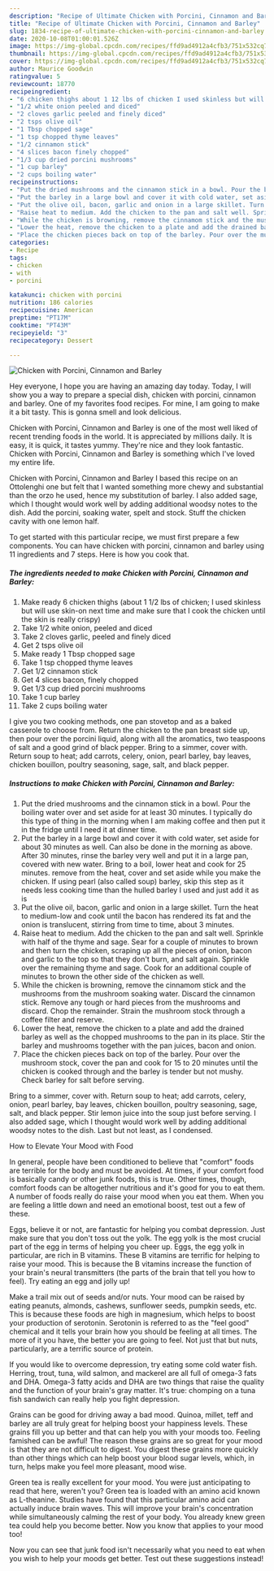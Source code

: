 ```yaml
---
description: "Recipe of Ultimate Chicken with Porcini, Cinnamon and Barley"
title: "Recipe of Ultimate Chicken with Porcini, Cinnamon and Barley"
slug: 1834-recipe-of-ultimate-chicken-with-porcini-cinnamon-and-barley
date: 2020-10-08T01:00:01.526Z
image: https://img-global.cpcdn.com/recipes/ffd9ad4912a4cfb3/751x532cq70/chicken-with-porcini-cinnamon-and-barley-recipe-main-photo.jpg
thumbnail: https://img-global.cpcdn.com/recipes/ffd9ad4912a4cfb3/751x532cq70/chicken-with-porcini-cinnamon-and-barley-recipe-main-photo.jpg
cover: https://img-global.cpcdn.com/recipes/ffd9ad4912a4cfb3/751x532cq70/chicken-with-porcini-cinnamon-and-barley-recipe-main-photo.jpg
author: Maurice Goodwin
ratingvalue: 5
reviewcount: 18770
recipeingredient:
- "6 chicken thighs about 1 12 lbs of chicken I used skinless but will use skinon next time and make sure that I cook the chicken until the skin is really crispy"
- "1/2 white onion peeled and diced"
- "2 cloves garlic peeled and finely diced"
- "2 tsps olive oil"
- "1 Tbsp chopped sage"
- "1 tsp chopped thyme leaves"
- "1/2 cinnamon stick"
- "4 slices bacon finely chopped"
- "1/3 cup dried porcini mushrooms"
- "1 cup barley"
- "2 cups boiling water"
recipeinstructions:
- "Put the dried mushrooms and the cinnamon stick in a bowl. Pour the boiling water over and set aside for at least 30 minutes. I typically do this type of thing in the morning when I am making coffee and then put it in the fridge until I need it at dinner time."
- "Put the barley in a large bowl and cover it with cold water, set aside for about 30 minutes as well. Can also be done in the morning as above. After 30 minutes, rinse the barley very well and put it in a large pan, covered with new water. Bring to a boil, lower heat and cook for 25 minutes. remove from the heat, cover and set aside while you make the chicken. If using pearl (also called soup) barley, skip this step as it needs less cooking time than the hulled barley I used and just add it as is"
- "Put the olive oil, bacon, garlic and onion in a large skillet. Turn the heat to medium-low and cook until the bacon has rendered its fat and the onion is translucent, stirring from time to time, about 3 minutes."
- "Raise heat to medium. Add the chicken to the pan and salt well. Sprinkle with half of the thyme and sage. Sear for a couple of minutes to brown and then turn the chicken, scraping up all the pieces of onion, bacon and garlic to the top so that they don&#39;t burn, and salt again. Sprinkle over the remaining thyme and sage. Cook for an additional couple of minutes to brown the other side of the chicken as well."
- "While the chicken is browning, remove the cinnamom stick and the mushrooms from the mushroom soaking water. Discard the cinnamon stick. Remove any tough or hard pieces from the mushrooms and discard. Chop the remainder. Strain the mushroom stock through a coffee filter and reserve."
- "Lower the heat, remove the chicken to a plate and add the drained barley as well as the chopped mushrooms to the pan in its place. Stir the barley and mushrooms together with the pan juices, bacon and onion."
- "Place the chicken pieces back on top of the barley. Pour over the mushroom stock, cover the pan and cook for 15 to 20 minutes until the chicken is cooked through and the barley is tender but not mushy. Check barley for salt before serving."
categories:
- Recipe
tags:
- chicken
- with
- porcini

katakunci: chicken with porcini 
nutrition: 186 calories
recipecuisine: American
preptime: "PT17M"
cooktime: "PT43M"
recipeyield: "3"
recipecategory: Dessert

---
```



![Chicken with Porcini, Cinnamon and Barley](https://img-global.cpcdn.com/recipes/ffd9ad4912a4cfb3/751x532cq70/chicken-with-porcini-cinnamon-and-barley-recipe-main-photo.jpg)

Hey everyone, I hope you are having an amazing day today. Today, I will show you a way to prepare a special dish, chicken with porcini, cinnamon and barley. One of my favorites food recipes. For mine, I am going to make it a bit tasty. This is gonna smell and look delicious.

Chicken with Porcini, Cinnamon and Barley is one of the most well liked of recent trending foods in the world. It is appreciated by millions daily. It is easy, it is quick, it tastes yummy. They're nice and they look fantastic. Chicken with Porcini, Cinnamon and Barley is something which I've loved my entire life.

Chicken with Porcini, Cinnamon and Barley I based this recipe on an Ottolenghi one but felt that I wanted something more chewy and substantial than the orzo he used, hence my substitution of barley. I also added sage, which I thought would work well by adding additional woodsy notes to the dish. Add the porcini, soaking water, spelt and stock. Stuff the chicken cavity with one lemon half.


To get started with this particular recipe, we must first prepare a few components. You can have chicken with porcini, cinnamon and barley using 11 ingredients and 7 steps. Here is how you cook that.

<!--inarticleads1-->

##### The ingredients needed to make Chicken with Porcini, Cinnamon and Barley:

1. Make ready 6 chicken thighs (about 1 1/2 lbs of chicken; I used skinless but will use skin-on next time and make sure that I cook the chicken until the skin is really crispy)
1. Take 1/2 white onion, peeled and diced
1. Take 2 cloves garlic, peeled and finely diced
1. Get 2 tsps olive oil
1. Make ready 1 Tbsp chopped sage
1. Take 1 tsp chopped thyme leaves
1. Get 1/2 cinnamon stick
1. Get 4 slices bacon, finely chopped
1. Get 1/3 cup dried porcini mushrooms
1. Take 1 cup barley
1. Take 2 cups boiling water


I give you two cooking methods, one pan stovetop and as a baked casserole to choose from. Return the chicken to the pan breast side up, then pour over the porcini liquid, along with all the aromatics, two teaspoons of salt and a good grind of black pepper. Bring to a simmer, cover with. Return soup to heat; add carrots, celery, onion, pearl barley, bay leaves, chicken bouillon, poultry seasoning, sage, salt, and black pepper. 

<!--inarticleads2-->

##### Instructions to make Chicken with Porcini, Cinnamon and Barley:

1. Put the dried mushrooms and the cinnamon stick in a bowl. Pour the boiling water over and set aside for at least 30 minutes. I typically do this type of thing in the morning when I am making coffee and then put it in the fridge until I need it at dinner time.
1. Put the barley in a large bowl and cover it with cold water, set aside for about 30 minutes as well. Can also be done in the morning as above. After 30 minutes, rinse the barley very well and put it in a large pan, covered with new water. Bring to a boil, lower heat and cook for 25 minutes. remove from the heat, cover and set aside while you make the chicken. If using pearl (also called soup) barley, skip this step as it needs less cooking time than the hulled barley I used and just add it as is
1. Put the olive oil, bacon, garlic and onion in a large skillet. Turn the heat to medium-low and cook until the bacon has rendered its fat and the onion is translucent, stirring from time to time, about 3 minutes.
1. Raise heat to medium. Add the chicken to the pan and salt well. Sprinkle with half of the thyme and sage. Sear for a couple of minutes to brown and then turn the chicken, scraping up all the pieces of onion, bacon and garlic to the top so that they don&#39;t burn, and salt again. Sprinkle over the remaining thyme and sage. Cook for an additional couple of minutes to brown the other side of the chicken as well.
1. While the chicken is browning, remove the cinnamom stick and the mushrooms from the mushroom soaking water. Discard the cinnamon stick. Remove any tough or hard pieces from the mushrooms and discard. Chop the remainder. Strain the mushroom stock through a coffee filter and reserve.
1. Lower the heat, remove the chicken to a plate and add the drained barley as well as the chopped mushrooms to the pan in its place. Stir the barley and mushrooms together with the pan juices, bacon and onion.
1. Place the chicken pieces back on top of the barley. Pour over the mushroom stock, cover the pan and cook for 15 to 20 minutes until the chicken is cooked through and the barley is tender but not mushy. Check barley for salt before serving.


Bring to a simmer, cover with. Return soup to heat; add carrots, celery, onion, pearl barley, bay leaves, chicken bouillon, poultry seasoning, sage, salt, and black pepper. Stir lemon juice into the soup just before serving. I also added sage, which I thought would work well by adding additional woodsy notes to the dish. Last but not least, as I condensed. 

How to Elevate Your Mood with Food


In general, people have been conditioned to believe that "comfort" foods are terrible for the body and must be avoided. At times, if your comfort food is basically candy or other junk foods, this is true. Other times, though, comfort foods can be altogether nutritious and it's good for you to eat them. A number of foods really do raise your mood when you eat them. When you are feeling a little down and need an emotional boost, test out a few of these.

Eggs, believe it or not, are fantastic for helping you combat depression. Just make sure that you don't toss out the yolk. The egg yolk is the most crucial part of the egg in terms of helping you cheer up. Eggs, the egg yolk in particular, are rich in B vitamins. These B vitamins are terrific for helping to raise your mood. This is because the B vitamins increase the function of your brain's neural transmitters (the parts of the brain that tell you how to feel). Try eating an egg and jolly up!

Make a trail mix out of seeds and/or nuts. Your mood can be raised by eating peanuts, almonds, cashews, sunflower seeds, pumpkin seeds, etc. This is because these foods are high in magnesium, which helps to boost your production of serotonin. Serotonin is referred to as the "feel good" chemical and it tells your brain how you should be feeling at all times. The more of it you have, the better you are going to feel. Not just that but nuts, particularly, are a terrific source of protein.

If you would like to overcome depression, try eating some cold water fish. Herring, trout, tuna, wild salmon, and mackerel are all full of omega-3 fats and DHA. Omega-3 fatty acids and DHA are two things that raise the quality and the function of your brain's gray matter. It's true: chomping on a tuna fish sandwich can really help you fight depression. 

Grains can be good for driving away a bad mood. Quinoa, millet, teff and barley are all truly great for helping boost your happiness levels. These grains fill you up better and that can help you with your moods too. Feeling famished can be awful! The reason these grains are so great for your mood is that they are not difficult to digest. You digest these grains more quickly than other things which can help boost your blood sugar levels, which, in turn, helps make you feel more pleasant, mood wise.

Green tea is really excellent for your mood. You were just anticipating to read that here, weren't you? Green tea is loaded with an amino acid known as L-theanine. Studies have found that this particular amino acid can actually induce brain waves. This will improve your brain's concentration while simultaneously calming the rest of your body. You already knew green tea could help you become better. Now you know that applies to your mood too!

Now you can see that junk food isn't necessarily what you need to eat when you wish to help your moods get better. Test out  these suggestions  instead!


